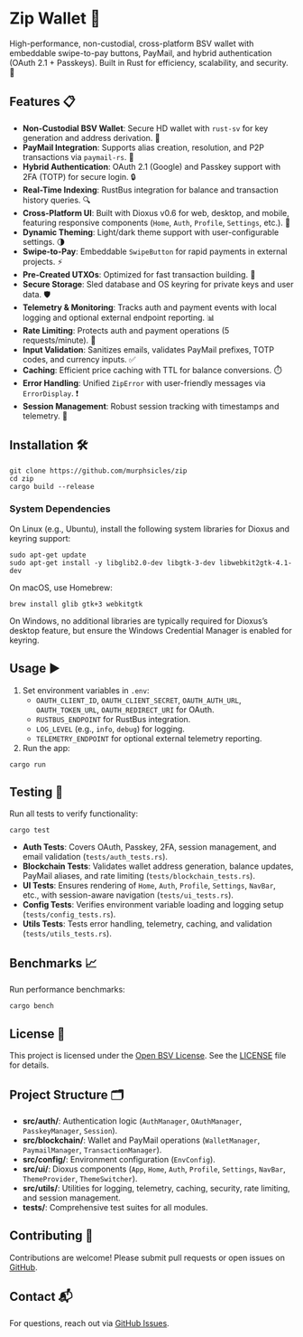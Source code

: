# Zip Wallet 🚀

High-performance, non-custodial, cross-platform BSV wallet with embeddable swipe-to-pay buttons, PayMail, and hybrid authentication (OAuth 2.1 + Passkeys). Built in Rust for efficiency, scalability, and security. 💪

## Features 📋
- **Non-Custodial BSV Wallet**: Secure HD wallet with `rust-sv` for key generation and address derivation. 🔑
- **PayMail Integration**: Supports alias creation, resolution, and P2P transactions via `paymail-rs`. 📧
- **Hybrid Authentication**: OAuth 2.1 (Google) and Passkey support with 2FA (TOTP) for secure login. 🔒
- **Real-Time Indexing**: RustBus integration for balance and transaction history queries. 🔍
- **Cross-Platform UI**: Built with Dioxus v0.6 for web, desktop, and mobile, featuring responsive components (`Home`, `Auth`, `Profile`, `Settings`, etc.). 📱
- **Dynamic Theming**: Light/dark theme support with user-configurable settings. 🌗
- **Swipe-to-Pay**: Embeddable `SwipeButton` for rapid payments in external projects. ⚡
- **Pre-Created UTXOs**: Optimized for fast transaction building. 🚀
- **Secure Storage**: Sled database and OS keyring for private keys and user data. 🛡️
- **Telemetry & Monitoring**: Tracks auth and payment events with local logging and optional external endpoint reporting. 📊
- **Rate Limiting**: Protects auth and payment operations (5 requests/minute). 🛑
- **Input Validation**: Sanitizes emails, validates PayMail prefixes, TOTP codes, and currency inputs. ✅
- **Caching**: Efficient price caching with TTL for balance conversions. ⏱️
- **Error Handling**: Unified `ZipError` with user-friendly messages via `ErrorDisplay`. ❗
- **Session Management**: Robust session tracking with timestamps and telemetry. 🔐

## Installation 🛠️
```
git clone https://github.com/murphsicles/zip
cd zip
cargo build --release
```

### System Dependencies
On Linux (e.g., Ubuntu), install the following system libraries for Dioxus and keyring support:
```
sudo apt-get update
sudo apt-get install -y libglib2.0-dev libgtk-3-dev libwebkit2gtk-4.1-dev
```
On macOS, use Homebrew:
```
brew install glib gtk+3 webkitgtk
```
On Windows, no additional libraries are typically required for Dioxus’s desktop feature, but ensure the Windows Credential Manager is enabled for keyring.

## Usage ▶️
1. Set environment variables in `.env`:
   - `OAUTH_CLIENT_ID`, `OAUTH_CLIENT_SECRET`, `OAUTH_AUTH_URL`, `OAUTH_TOKEN_URL`, `OAUTH_REDIRECT_URI` for OAuth.
   - `RUSTBUS_ENDPOINT` for RustBus integration.
   - `LOG_LEVEL` (e.g., `info`, `debug`) for logging.
   - `TELEMETRY_ENDPOINT` for optional external telemetry reporting.
2. Run the app:
```
cargo run
```

## Testing 🧪
Run all tests to verify functionality:
```
cargo test
```
- **Auth Tests**: Covers OAuth, Passkey, 2FA, session management, and email validation (`tests/auth_tests.rs`).
- **Blockchain Tests**: Validates wallet address generation, balance updates, PayMail aliases, and rate limiting (`tests/blockchain_tests.rs`).
- **UI Tests**: Ensures rendering of `Home`, `Auth`, `Profile`, `Settings`, `NavBar`, etc., with session-aware navigation (`tests/ui_tests.rs`).
- **Config Tests**: Verifies environment variable loading and logging setup (`tests/config_tests.rs`).
- **Utils Tests**: Tests error handling, telemetry, caching, and validation (`tests/utils_tests.rs`).

## Benchmarks 📈
Run performance benchmarks:
```
cargo bench
```

## License 📄
This project is licensed under the [Open BSV License](LICENSE). See the [LICENSE](LICENSE) file for details.

## Project Structure 🗂️
- **src/auth/**: Authentication logic (`AuthManager`, `OAuthManager`, `PasskeyManager`, `Session`).
- **src/blockchain/**: Wallet and PayMail operations (`WalletManager`, `PaymailManager`, `TransactionManager`).
- **src/config/**: Environment configuration (`EnvConfig`).
- **src/ui/**: Dioxus components (`App`, `Home`, `Auth`, `Profile`, `Settings`, `NavBar`, `ThemeProvider`, `ThemeSwitcher`).
- **src/utils/**: Utilities for logging, telemetry, caching, security, rate limiting, and session management.
- **tests/**: Comprehensive test suites for all modules.

## Contributing 🤝
Contributions are welcome! Please submit pull requests or open issues on [GitHub](https://github.com/murphsicles/zip).

## Contact 📬
For questions, reach out via [GitHub Issues](https://github.com/murphsicles/zip/issues).
